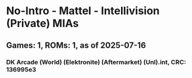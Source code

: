 # No-Intro - Mattel - Intellivision (Private) MIAs
## Games: 1, ROMs: 1, as of 2025-07-16

### DK Arcade (World) (Elektronite) (Aftermarket) (Unl).int, CRC: 136995e3
